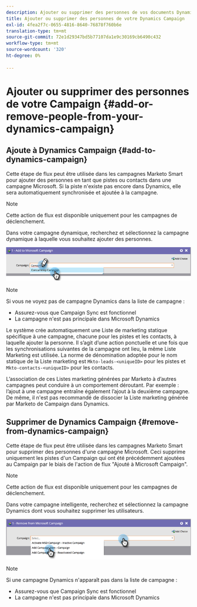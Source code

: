 ```yaml
---
description: Ajouter ou supprimer des personnes de vos documents Dynamics Campaign - Marketo - Documentation sur les produits
title: Ajouter ou supprimer des personnes de votre Dynamics Campaign
exl-id: 4fea2f7c-0655-4816-8640-76878f760b6e
translation-type: tm+mt
source-git-commit: 72e1d29347bd5b77107da1e9c30169cb6490c432
workflow-type: tm+mt
source-wordcount: '320'
ht-degree: 0%

---
```


# Ajouter ou supprimer des personnes de votre Campaign {#add-or-remove-people-from-your-dynamics-campaign}

## Ajoute à Dynamics Campaign {#add-to-dynamics-campaign}

Cette étape de flux peut être utilisée dans les campagnes Marketo Smart pour ajouter des personnes en tant que pistes ou contacts dans une campagne Microsoft. Si la piste n&#39;existe pas encore dans Dynamics, elle sera automatiquement synchronisée et ajoutée à la campagne.

>[!NOTE]
>
>Cette action de flux est disponible uniquement pour les campagnes de déclenchement.

Dans votre campagne dynamique, recherchez et sélectionnez la campagne dynamique à laquelle vous souhaitez ajouter des personnes.

![](assets/add-or-remove-people-from-your-dynamics-campaign-1.png)

>[!NOTE]
>
>Si vous ne voyez pas de campagne Dynamics dans la liste de campagne :
>
>* Assurez-vous que Campaign Sync est fonctionnel
>* La campagne n&#39;est pas principale dans Microsoft Dynamics


Le système crée automatiquement une Liste de marketing statique spécifique à une campagne, chacune pour les pistes et les contacts, à laquelle ajouter la personne. Il s’agit d’une action ponctuelle et une fois que les synchronisations suivantes de la campagne ont lieu, la même Liste Marketing est utilisée. La norme de dénomination adoptée pour le nom statique de la Liste marketing est `Mkto-leads-<uniqueID>` pour les pistes et `Mkto-contacts-<uniqueID>` pour les contacts.

L’association de ces Listes marketing générées par Marketo à d’autres campagnes peut conduire à un comportement déroutant. Par exemple : l’ajout à une campagne entraîne également l’ajout à la deuxième campagne. De même, il n&#39;est pas recommandé de dissocier la Liste marketing générée par Marketo de Campaign dans Dynamics.

## Supprimer de Dynamics Campaign {#remove-from-dynamics-campaign}

Cette étape de flux peut être utilisée dans les campagnes Marketo Smart pour supprimer des personnes d&#39;une campagne Microsoft. Ceci supprime uniquement les pistes d&#39;un Campaign qui ont été précédemment ajoutées au Campaign par le biais de l&#39;action de flux &quot;Ajouté à Microsoft Campaign&quot;.

>[!NOTE]
>
>Cette action de flux est disponible uniquement pour les campagnes de déclenchement.

Dans votre campagne intelligente, recherchez et sélectionnez la campagne Dynamics dont vous souhaitez supprimer les utilisateurs.

![](assets/add-or-remove-people-from-your-dynamics-campaign-2.png)

>[!NOTE]
>
>Si une campagne Dynamics n&#39;apparaît pas dans la liste de campagne :
>
>* Assurez-vous que Campaign Sync est fonctionnel
>* La campagne n&#39;est pas principale dans Microsoft Dynamics

